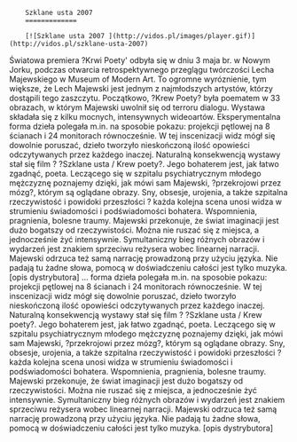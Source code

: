 
        Szklane usta 2007 
        =============
        
        [![Szklane usta 2007 ](http://vidos.pl/images/player.gif)](http://vidos.pl/szklane-usta-2007)
        
        
 Światowa premiera ?Krwi Poety' odbyła się w dniu 3 maja br. w Nowym Jorku, podczas otwarcia retrospektywnego przeglągu twórczości Lecha Majewskiego w Museum of Modern Art. To ogromne wyróznienie, tym większe, że Lech Majewski jest jednym z najmłodszych artystów, którzy dostąpili tego zaszczytu. Początkowo, ?Krew Poety? była poematem w 33 obrazach, w którym Majewski uwolnił się od terroru dialogu. Wystawa składała się z kilku mocnych, intensywnych wideoartów. Eksperymentalna forma dzieła polegała m.in. na sposobie pokazu: projekcji pętlowej na 8 ścianach i 24 monitorach równocześnie. W tej inscenizacji widz mógł się dowolnie poruszać, dzieło tworzyło nieskończoną ilość opowieści odczytywanych przez każdego inaczej. Naturalną konsekwencją wystawy stał się film ? ?Szklane usta / Krew poety?. Jego bohaterem jest, jak łatwo zgadnąć, poeta. Leczącego się w szpitalu psychiatrycznym młodego mężczyznę poznajemy dzięki, jak mówi sam Majewski, ?przekrojowi przez mózg?, którym są oglądane obrazy. Sny, obsesje, urojenia, a także szpitalna rzeczywistość i powidoki przeszłości ? każda kolejna scena unosi widza w strumieniu świadomości i podświadomości bohatera. Wspomnienia, pragnienia, bolesne traumy. Majewski przekonuje, że świat imaginacji jest dużo bogatszy od rzeczywistości. Można nie ruszać się z miejsca, a jednocześnie żyć intensywnie. Symultaniczny bieg różnych obrazów i wydarzeń jest znakiem sprzeciwu reżysera wobec linearnej narracji. Majewski odrzuca też samą narrację prowadzoną przy użyciu języka. Nie padają tu żadne słowa, pomocą w doświadczeniu całości jest tylko muzyka. [opis dystrybutora]  ... forma dzieła polegała m.in. na sposobie pokazu: projekcji pętlowej na 8 ścianach i 24 monitorach równocześnie. W tej inscenizacji widz mógł się dowolnie poruszać, dzieło tworzyło nieskończoną ilość opowieści odczytywanych przez każdego inaczej. Naturalną konsekwencją wystawy stał się film ? ?Szklane usta / Krew poety?. Jego bohaterem jest, jak łatwo zgadnąć, poeta. Leczącego się w szpitalu psychiatrycznym młodego mężczyznę poznajemy dzięki, jak mówi sam Majewski, ?przekrojowi przez mózg?, którym są oglądane obrazy. Sny, obsesje, urojenia, a także szpitalna rzeczywistość i powidoki przeszłości ? każda kolejna scena unosi widza w strumieniu świadomości i podświadomości bohatera. Wspomnienia, pragnienia, bolesne traumy. Majewski przekonuje, że świat imaginacji jest dużo bogatszy od rzeczywistości. Można nie ruszać się z miejsca, a jednocześnie żyć intensywnie. Symultaniczny bieg różnych obrazów i wydarzeń jest znakiem sprzeciwu reżysera wobec linearnej narracji. Majewski odrzuca też samą narrację prowadzoną przy użyciu języka. Nie padają tu żadne słowa, pomocą w doświadczeniu całości jest tylko muzyka. [opis dystrybutora]
    